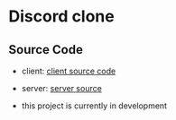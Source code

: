 # Discord clone

## Source Code 
- client: [client source code](https://github.com/dvsujan/discordcolonefrontend)
- server: [server source]( https://github.com/dvsujan/serverdesktopapp)

- this project is currently in development
